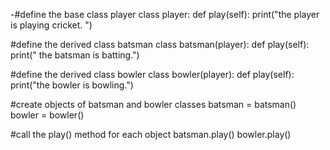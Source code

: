 -#define the base class player 
class player:
  def play(self):
    print("the player is playing cricket. ")

#define the derived class batsman
class batsman(player):
  def play(self):
    print(" the batsman is batting.")

#define the derived class bowler
class bowler(player):
  def play(self):
    print("the bowler is bowling.")

#create objects of batsman and bowler classes 
batsman = batsman()
bowler = bowler()

#call the play() method for each object 
batsman.play()
bowler.play()

<!---
elavarasi03/elavarasi03 is a ✨ special ✨ repository because its `README.md` (this file) appears on your GitHub profile.
You can click the Preview link to take a look at your changes.
--->
